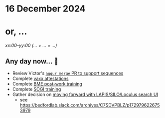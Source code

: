 # 16 December 2024
# or, …

_xx:00–yy:00 (… + … = …)_


## Any day now… 👀

- Review Victor's [`augur merge` PR to support sequences](https://github.com/nextstrain/augur/issues/1579)
- Complete [vaxx attestations](https://webchartnow.com/fredhutch/webchart.cgi?func=omniscope)
- Complete [BME post-work training](https://fredhutch.csod.com/ui/lms-learning-details/app/course/ac23e22d-0445-4123-bd10-66db92646c11)
- Complete [SOGI training](https://fredhutch.csod.com/ui/lms-learning-details/app/course/13b01982-4e88-44e0-b275-8e86734ff89d)
- Gather decision on [moving forward with LAPIS/SILO/Loculus search UI](https://github.com/nextstrain/private/issues/143)
    - see <https://bedfordlab.slack.com/archives/C7SDVPBLZ/p1729796226753979>

